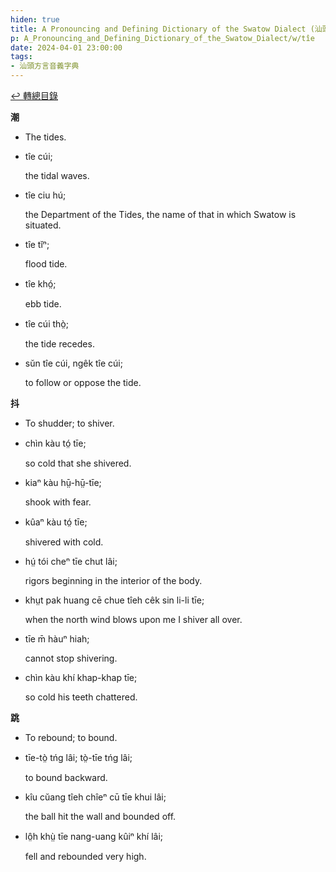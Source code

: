 ```yaml
---
hiden: true
title: A Pronouncing and Defining Dictionary of the Swatow Dialect (汕頭方言音義字典) / tîe
p: A_Pronouncing_and_Defining_Dictionary_of_the_Swatow_Dialect/w/tîe
date: 2024-04-01 23:00:00
tags: 
- 汕頭方言音義字典
---
```


[↩️ 轉總目錄](/A_Pronouncing_and_Defining_Dictionary_of_the_Swatow_Dialect)


**潮**
- The tides.

- tîe cúi;

  the tidal waves.

- tîe ciu hú;

  the Department of the Tides, the name of that in which Swatow is situated.

- tîe tĭⁿ;

  flood tide.

- tîe khó̤;

  ebb tide.

- tîe cúi thò̤;

  the tide recedes.

- sŭn tîe cúi, ngêk tîe cúi;

  to follow or oppose the tide.

**抖**
- To shudder; to shiver.

- chìn kàu tó̤ tīe;

  so cold that she shivered.

- kiaⁿ kàu hṳ̄-hṳ̄-tīe;

  shook with fear.

- kûaⁿ kàu tó̤ tīe;

  shivered with cold.

- hṳ́ tói cheⁿ tīe chut lâi;

  rigors beginning in the interior of the body.

- khṳt pak huang cē chue tîeh cêk sin li-li tīe;

  when the north wind blows upon me I shiver all over.

- tīe m̄ hàuⁿ hiah;

  cannot stop shivering.

- chìn kàu khí khap-khap tīe;

  so cold his teeth chattered.

**跳**
- To rebound; to bound.

- tīe-tò̤ tńg lâi; tò̤-tīe tńg lâi;

  to bound backward.

- kîu cŭang tîeh chîeⁿ cū tīe khui lâi;

  the ball hit the wall and bounded off.

- lô̤h khṳ̀ tīe nang-uang kûiⁿ khí lâi;

  fell and rebounded very high.